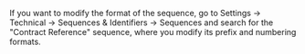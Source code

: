 If you want to modify the format of the sequence, go to Settings -\>
Technical -\> Sequences & Identifiers -\> Sequences and search for the
"Contract Reference" sequence, where you modify its prefix and numbering
formats.
